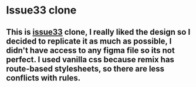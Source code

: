 # Issue33 clone

## This is [issue33](https://issue33.com/) clone, I really liked the design so I decided to replicate it as much as possible, I didn't have access to any figma file so its not perfect. I used vanilla css because remix has route-based stylesheets, so there are less conflicts with rules.
